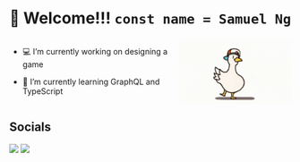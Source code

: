 # 👋 Welcome!!! <div style='display: inline; text-align: right;'>`const name = Samuel Ng`</div>

<div style='display: flex; justify-content: space-between'>
<div>

- 💻 I’m currently working on designing a game

- 🌱 I’m currently learning GraphQL and TypeScript
</div>
<img style='display: inline; text-align: right; width: 200px' src='subarudo.gif'></div>

## Socials

<a href='https://www.linkedin.com/in/sam-ng4/'><img src='https://img.shields.io/badge/LinkedIn-0077B5?style=for-the-badge&logo=linkedin&logoColor=white'></a>
<a href='https://sam-ng.com/'><img src='https://img.shields.io/badge/website-000000?style=for-the-badge&logo=About.me&logoColor=white'></a>

<!--
**sam-ng/sam-ng** is a ✨ _special_ ✨ repository because its `README.md` (this file) appears on your GitHub profile.

Here are some ideas to get you started:

- 🔭 I’m currently working on ...
- 🌱 I’m currently learning ...
- 👯 I’m looking to collaborate on ...
- 🤔 I’m looking for help with ...
- 💬 Ask me about ...
- 📫 How to reach me: ...
- 😄 Pronouns: ...
- ⚡ Fun fact: ...
-->
